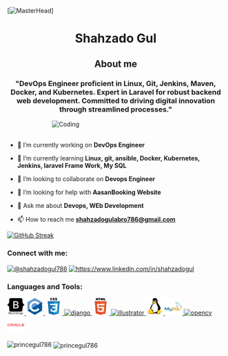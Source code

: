 [![MasterHead](https://1.bp.blogspot.com/-7A4WynwLsMw/XbBpCXG8fHI/AAAAAAAAMt4/uOa1bpLskYgrwGbllhSu2SDj_Mig8SXJQCLcBGAsYHQ/s1600/2000_600px.gif)]
<h1 align="center">Shahzado Gul</h1>
<h2 align= "center"> About me</h2>
<h3 align="center"> "DevOps Engineer proficient in Linux, Git, Jenkins, Maven, Docker, and Kubernetes. Expert in Laravel for robust backend web development. Committed to driving digital innovation through streamlined processes."</h3>
<img align="right" alt="Coding" width="400" src="https://outlane.co/wp-content/uploads/2017/10/avatar-2.png">


<br>
<br>

- 🔭 I’m currently working on **DevOps Engineer**

- 🌱 I’m currently learning **Linux, git, ansible, Docker, Kubernetes, Jenkins, laravel Frame Work, My SQL**

- 👯 I’m looking to collaborate on **Devops Engineer**

- 🤝 I’m looking for help with **AasanBooking Website**

- 💬 Ask me about **Devops, WEb Development**

- 📫 How to reach me **shahzadogulabro786@gmail.com**

[![GitHub Streak](http://github-readme-streak-stats.herokuapp.com?user=PrinceGul786&theme=onedark)](https://git.io/streak-stats)

<h3 align="left">Connect with me:</h3>
<p align="left">
<a href="https://twitter.com/@shahzadogul786" target="blank"><img align="center" src="https://raw.githubusercontent.com/rahuldkjain/github-profile-readme-generator/master/src/images/icons/Social/twitter.svg" alt="@shahzadogul786" height="30" width="40" /></a>
<a href="https://linkedin.com/in/https://www.linkedin.com/in/shahzadogul" target="blank"><img align="center" src="https://raw.githubusercontent.com/rahuldkjain/github-profile-readme-generator/master/src/images/icons/Social/linked-in-alt.svg" alt="https://www.linkedin.com/in/shahzadogul" height="30" width="40" /></a>
</p>

<h3 align="left">Languages and Tools:</h3>
<p align="left"> <a href="https://getbootstrap.com" target="_blank" rel="noreferrer"> <img src="https://raw.githubusercontent.com/devicons/devicon/master/icons/bootstrap/bootstrap-plain-wordmark.svg" alt="bootstrap" width="40" height="40"/> </a> <a href="https://www.cprogramming.com/" target="_blank" rel="noreferrer"> <img src="https://raw.githubusercontent.com/devicons/devicon/master/icons/c/c-original.svg" alt="c" width="40" height="40"/> </a> <a href="https://www.w3schools.com/css/" target="_blank" rel="noreferrer"> <img src="https://raw.githubusercontent.com/devicons/devicon/master/icons/css3/css3-original-wordmark.svg" alt="css3" width="40" height="40"/> </a> <a href="https://www.djangoproject.com/" target="_blank" rel="noreferrer"> <img src="https://cdn.worldvectorlogo.com/logos/django.svg" alt="django" width="40" height="40"/> </a> <a href="https://www.w3.org/html/" target="_blank" rel="noreferrer"> <img src="https://raw.githubusercontent.com/devicons/devicon/master/icons/html5/html5-original-wordmark.svg" alt="html5" width="40" height="40"/> </a> <a href="https://www.adobe.com/in/products/illustrator.html" target="_blank" rel="noreferrer"> <img src="https://www.vectorlogo.zone/logos/adobe_illustrator/adobe_illustrator-icon.svg" alt="illustrator" width="40" height="40"/> </a> <a href="https://www.linux.org/" target="_blank" rel="noreferrer"> <img src="https://raw.githubusercontent.com/devicons/devicon/master/icons/linux/linux-original.svg" alt="linux" width="40" height="40"/> </a> <a href="https://www.mysql.com/" target="_blank" rel="noreferrer"> <img src="https://raw.githubusercontent.com/devicons/devicon/master/icons/mysql/mysql-original-wordmark.svg" alt="mysql" width="40" height="40"/> </a> <a href="https://opencv.org/" target="_blank" rel="noreferrer"> <img src="https://www.vectorlogo.zone/logos/opencv/opencv-icon.svg" alt="opencv" width="40" height="40"/> </a> <a href="https://www.oracle.com/" target="_blank" rel="noreferrer"> <img src="https://raw.githubusercontent.com/devicons/devicon/master/icons/oracle/oracle-original.svg" alt="oracle" width="40" height="40"/> </a> </p>

<p><img align="left" src="https://github-readme-stats.vercel.app/api/top-langs?username=princegul786&show_icons=true&locale=en&layout=compact" alt="princegul786" /></p>

<p>&nbsp;<img align="center" src="https://github-readme-stats.vercel.app/api?username=princegul786&show_icons=true&locale=en" alt="princegul786" /></p>

